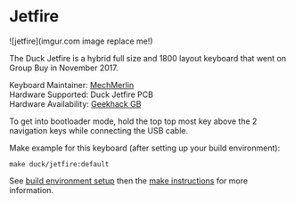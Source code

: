 # Jetfire

![jetfire](imgur.com image replace me!)

The Duck Jetfire is a hybrid full size and 1800 layout keyboard that went on 
Group Buy in November 2017. 

Keyboard Maintainer: [MechMerlin](https://github.com/mechmerlin)  
Hardware Supported: Duck Jetfire PCB    
Hardware Availability: [Geekhack GB](https://geekhack.org/index.php?topic=92708.0)

To get into bootloader mode, hold the top top most key above the 2 navigation keys while connecting the USB cable. 

Make example for this keyboard (after setting up your build environment):

    make duck/jetfire:default

See [build environment setup](https://docs.qmk.fm/#/getting_started_build_tools) then the [make instructions](https://docs.qmk.fm/#/getting_started_make_guide) for more information.
